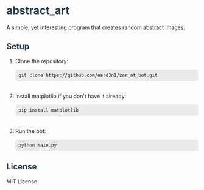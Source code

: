<!-- README.md -->

<h1 style="color:#2c3e50;">abstract_art</h1>
<p>A simple, yet interesting program that creates random abstract images.</p>

<h2 style="color:#2c3e50;">Setup</h2>
<ol>
    <li>Clone the repository:
        <pre style="background:#eaeaea; padding:8px; border-radius:5px;"><code>git clone https://github.com/eard3n1/zar_at_bot.git</code></pre>
    </li>
    <br>
    <li>Install matplotlib if you don't have it already:
        <pre style="background:#eaeaea; padding:8px; border-radius:5px;"><code>pip install matplotlib</code></pre>
    </li>
    <br>
    <li>Run the bot:
        <pre style="background:#eaeaea; padding:8px; border-radius:5px;"><code>python main.py</code></pre>   
    </li>
</ol>
<h2 style="color:#2c3e50;">License</h2>
<p>MIT License</p>
